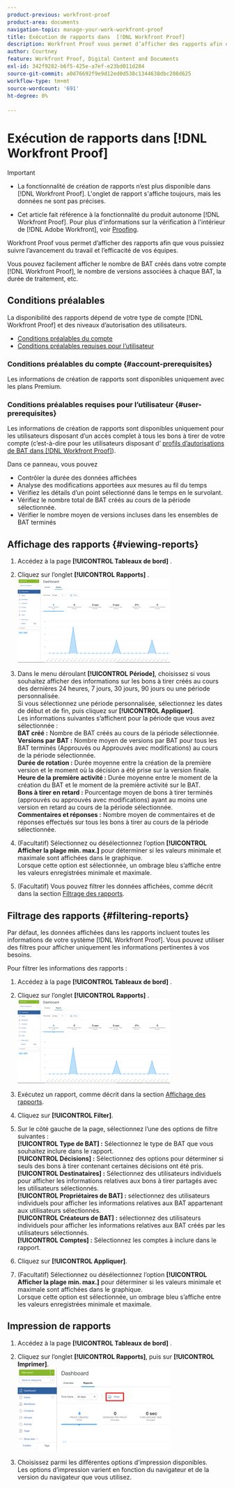 ```yaml
---
product-previous: workfront-proof
product-area: documents
navigation-topic: manage-your-work-workfront-proof
title: Exécution de rapports dans  [!DNL Workfront Proof]
description: Workfront Proof vous permet d’afficher des rapports afin que vous puissiez suivre l’avancement du travail et l’efficacité de vos équipes.
author: Courtney
feature: Workfront Proof, Digital Content and Documents
exl-id: 342f9282-b6f5-425e-a7ef-e23bd011d284
source-git-commit: a0d76692f9e9d12ed0d538c1344638dbc208d625
workflow-type: tm+mt
source-wordcount: '691'
ht-degree: 0%

---
```


# Exécution de rapports dans [!DNL Workfront Proof]


>[!IMPORTANT]
>
>* <span class="previe">La fonctionnalité de création de rapports n’est plus disponible dans [!DNL Workfront Proof]. L&#39;onglet de rapport s&#39;affiche toujours, mais les données ne sont pas précises.</span>
> 
>* Cet article fait référence à la fonctionnalité du produit autonome [!DNL Workfront Proof]. Pour plus d&#39;informations sur la vérification à l&#39;intérieur de [!DNL Adobe Workfront], voir [Proofing](../../../review-and-approve-work/proofing/proofing.md).

Workfront Proof vous permet d’afficher des rapports afin que vous puissiez suivre l’avancement du travail et l’efficacité de vos équipes.

Vous pouvez facilement afficher le nombre de BAT créés dans votre compte [!DNL Workfront Proof], le nombre de versions associées à chaque BAT, la durée de traitement, etc.

## Conditions préalables

La disponibilité des rapports dépend de votre type de compte [!DNL Workfront Proof] et des niveaux d’autorisation des utilisateurs.

* [Conditions préalables du compte](#account-prerequisites)
* [Conditions préalables requises pour l’utilisateur](#user-prerequisites)

### Conditions préalables du compte {#account-prerequisites}

Les informations de création de rapports sont disponibles uniquement avec les plans Premium.

### Conditions préalables requises pour l’utilisateur {#user-prerequisites}

Les informations de création de rapports sont disponibles uniquement pour les utilisateurs disposant d’un accès complet à tous les bons à tirer de votre compte (c’est-à-dire pour les utilisateurs disposant d’ [ profils d’autorisations de BAT dans  [!DNL Workfront Proof]](../../../workfront-proof/wp-acct-admin/account-settings/proof-perm-profiles-in-wp.md)).

Dans ce panneau, vous pouvez

* Contrôler la durée des données affichées
* Analyse des modifications apportées aux mesures au fil du temps
* Vérifiez les détails d’un point sélectionné dans le temps en le survolant.
* Vérifiez le nombre total de BAT créés au cours de la période sélectionnée.
* Vérifier le nombre moyen de versions incluses dans les ensembles de BAT terminés

## Affichage des rapports {#viewing-reports}

1. Accédez à la page **[!UICONTROL Tableaux de bord]** .
1. Cliquez sur l’onglet **[!UICONTROL Rapports]** .\
   ![BAT_reports.png](assets/proof-reports-350x193.png)

1. Dans le menu déroulant **[!UICONTROL Période]**, choisissez si vous souhaitez afficher des informations sur les bons à tirer créés au cours des dernières 24 heures, 7 jours, 30 jours, 90 jours ou une période personnalisée.\
   Si vous sélectionnez une période personnalisée, sélectionnez les dates de début et de fin, puis cliquez sur **[!UICONTROL Appliquer]**.\
   Les informations suivantes s’affichent pour la période que vous avez sélectionnée :\
   **BAT créé :** Nombre de BAT créés au cours de la période sélectionnée.\
   **Versions par BAT :** Nombre moyen de versions par BAT pour tous les BAT terminés (Approuvés ou Approuvés avec modifications) au cours de la période sélectionnée.\
   **Durée de rotation :** Durée moyenne entre la création de la première version et le moment où la décision a été prise sur la version finale.\
   **Heure de la première activité :** Durée moyenne entre le moment de la création du BAT et le moment de la première activité sur le BAT.\
   **Bons à tirer en retard :** Pourcentage moyen de bons à tirer terminés (approuvés ou approuvés avec modifications) ayant au moins une version en retard au cours de la période sélectionnée.\
   **Commentaires et réponses :** Nombre moyen de commentaires et de réponses effectués sur tous les bons à tirer au cours de la période sélectionnée.

1. (Facultatif) Sélectionnez ou désélectionnez l’option **[!UICONTROL Afficher la plage min. max.]** pour déterminer si les valeurs minimale et maximale sont affichées dans le graphique.\
   Lorsque cette option est sélectionnée, un ombrage bleu s’affiche entre les valeurs enregistrées minimale et maximale.

1. (Facultatif) Vous pouvez filtrer les données affichées, comme décrit dans la section [Filtrage des rapports](#filtering-reports).

## Filtrage des rapports {#filtering-reports}

Par défaut, les données affichées dans les rapports incluent toutes les informations de votre système [!DNL Workfront Proof]. Vous pouvez utiliser des filtres pour afficher uniquement les informations pertinentes à vos besoins.

Pour filtrer les informations des rapports :

1. Accédez à la page **[!UICONTROL Tableaux de bord]** .
1. Cliquez sur l’onglet **[!UICONTROL Rapports]** .\
   ![BAT_reports.png](assets/proof-reports-350x193.png)

1. Exécutez un rapport, comme décrit dans la section [Affichage des rapports](#viewing-reports).
1. Cliquez sur **[!UICONTROL Filter]**.

1. Sur le côté gauche de la page, sélectionnez l’une des options de filtre suivantes :\
   **[!UICONTROL Type de BAT] :** Sélectionnez le type de BAT que vous souhaitez inclure dans le rapport.\
   **[!UICONTROL Décisions] :** Sélectionnez des options pour déterminer si seuls des bons à tirer contenant certaines décisions ont été pris.\
   **[!UICONTROL Destinataires] :** Sélectionnez des utilisateurs individuels pour afficher les informations relatives aux bons à tirer partagés avec les utilisateurs sélectionnés.\
   **[!UICONTROL Propriétaires de BAT] :** sélectionnez des utilisateurs individuels pour afficher les informations relatives aux BAT appartenant aux utilisateurs sélectionnés.\
   **[!UICONTROL Créateurs de BAT] :** sélectionnez des utilisateurs individuels pour afficher les informations relatives aux BAT créés par les utilisateurs sélectionnés.\
   **[!UICONTROL Comptes] :** Sélectionnez les comptes à inclure dans le rapport.

1. Cliquez sur **[!UICONTROL Appliquer]**.
1. (Facultatif) Sélectionnez ou désélectionnez l’option **[!UICONTROL Afficher la plage min. max.]** pour déterminer si les valeurs minimale et maximale sont affichées dans le graphique.\
   Lorsque cette option est sélectionnée, un ombrage bleu s’affiche entre les valeurs enregistrées minimale et maximale.

## Impression de rapports

1. Accédez à la page **[!UICONTROL Tableaux de bord]** .
1. Cliquez sur l’onglet **[!UICONTROL Rapports]**, puis sur **[!UICONTROL Imprimer]**.\
   ![BAT_reports_print.png](assets/proof-reports-print-350x191.png)

1. Choisissez parmi les différentes options d’impression disponibles.\
   Les options d’impression varient en fonction du navigateur et de la version du navigateur que vous utilisez.
